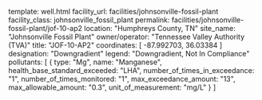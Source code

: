 template: well.html
facility_url: facilities/johnsonville-fossil-plant
facility_class: johnsonville_fossil_plant
permalink: facilities/johnsonville-fossil-plant/jof-10-ap2
location: "Humphreys County, TN"
site_name: "Johnsonville Fossil Plant"
owner/operator: "Tennessee Valley Authority (TVA)"
title: "JOF-10-AP2"
coordinates: [
  -87.992703,
  36.03384
]
designation: "Downgradient"
legend: "Downgradient, Not In Compliance"
pollutants: [
  {
  type: "Mg",
  name: "Manganese",
  health_base_standard_exceeded: "LHA",
  number_of_times_in_exceedance: "1",
  number_of_times_monitored: "1",
  max_exceedance_amount: "13",
  max_allowable_amount: "0.3",
  unit_of_measurement: "mg/L"
  }
]
